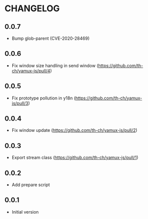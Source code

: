 # CHANGELOG

## 0.0.7

-   Bump glob-parent (CVE-2020-28469)

## 0.0.6

-   Fix window size handling in send window (https://github.com/th-ch/yamux-js/pull/4)

## 0.0.5

-   Fix prototype pollution in y18n (https://github.com/th-ch/yamux-js/pull/3)

## 0.0.4

-   Fix window update (https://github.com/th-ch/yamux-js/pull/2)

## 0.0.3

-   Export stream class (https://github.com/th-ch/yamux-js/pull/1)

## 0.0.2

-   Add prepare script

## 0.0.1

-   Initial version
